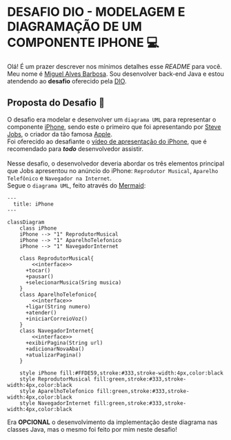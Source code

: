 # DESAFIO DIO - MODELAGEM E DIAGRAMAÇÃO DE UM COMPONENTE IPHONE 💻

Olá! É um prazer descrever nos mínimos detalhes esse *README* para você. Meu nome é [Miguel Alves Barbosa](https://github.com/MiguelitoJLY). Sou desenvolver back-end Java e estou atendendo ao **desafio** oferecido pela [DIO](https://www.dio.me/).

## Proposta do Desafio 🎯

O desafio era modelar e desenvolver um `diagrama UML` para representar o componente [iPhone](https://www.apple.com/br/iphone/), sendo este o primeiro que foi apresentando por [Steve Jobs](https://www.ebiografia.com/steve_jobs/), o criador da tão famosa [Apple](https://www.apple.com/).
<br>
Foi oferecido ao desafiante o [vídeo de apresentação do iPhone](https://www.youtube.com/watch?v=9ou608QQRq8&t=3163s&ab_channel=TuchilaRino), que é recomendado para ***todo*** desenvolvedor assistir.
<br><br>
Nesse desafio, o desenvolvedor deveria abordar os três elementos principal que Jobs apresentou no anúncio do iPhone: `Reprodutor Musical`, `Aparelho Telefônico` e `Navegador na Internet`.<br>
Segue o `diagrama UML`, feito através do [Mermaid](https://mermaid.js.org/):

```mermaid
---
  title: iPhone
---

classDiagram
    class iPhone
    iPhone --> "1" ReprodutorMusical
    iPhone --> "1" AparelhoTelefonico
    iPhone --> "1" NavegadorInternet
    
    class ReprodutorMusical{
        <<interface>>
      +tocar()
      +pausar()
      +selecionarMusica(Sring musica)
    }
    class AparelhoTelefonico{
        <<interface>>
      +ligar(String numero)
      +atender()
      +iniciarCorreioVoz()
    }
    class NavegadorInternet{
        <<interface>>
      +exibirPagina(String url)
      +adicionarNovaAba()
      +atualizarPagina()
    }

    style iPhone fill:#FFDE59,stroke:#333,stroke-width:4px,color:black
    style ReprodutorMusical fill:green,stroke:#333,stroke-width:4px,color:black
    style AparelhoTelefonico fill:green,stroke:#333,stroke-width:4px,color:black
    style NavegadorInternet fill:green,stroke:#333,stroke-width:4px,color:black
```

Era **OPCIONAL** o desenvolvimento da implementação deste diagrama nas classes Java, mas o mesmo foi feito por mim neste desafio!